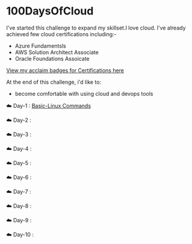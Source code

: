 # 100DaysOfCloud

I've started this challenge to expand my skillset.I love cloud.
I've already achieved few cloud certifications including:-
* Azure Fundamentsls
* AWS Solution Architect Associate
* Oracle Foundations Assoicate

[View my acclaim badges for Certifications here](https://www.credly.com/users/jaya-madala)

At the end of this challenge, i'd like to:
* become comfortable with using cloud and devops tools

:cloud: Day-1   : [Basic-Linux Commands](https://github.com/jaya0203/100DaysOfCloud/tree/main/Day-1) 

:cloud: Day-2   :

:cloud: Day-3   :

:cloud: Day-4   :

:cloud: Day-5   :

:cloud: Day-6   :

:cloud: Day-7   :

:cloud: Day-8   :

:cloud: Day-9   :

:cloud: Day-10  :


